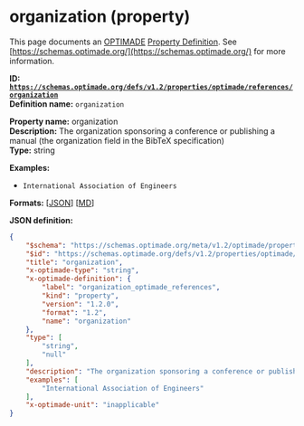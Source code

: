# organization (property)

This page documents an [OPTIMADE](https://www.optimade.org/) [Property Definition](https://schemas.optimade.org/#definitions). See [https://schemas.optimade.org/](https://schemas.optimade.org/) for more information.

**ID: [`https://schemas.optimade.org/defs/v1.2/properties/optimade/references/organization`](https://schemas.optimade.org/defs/v1.2/properties/optimade/references/organization.md)**  
**Definition name:** `organization`

**Property name:** organization  
**Description:** The organization sponsoring a conference or publishing a manual (the organization field in the BibTeX specification)  
**Type:** string  



**Examples:**

- `International Association of Engineers`

**Formats:** [[JSON](organization.json)] [[MD](organization.md)]

**JSON definition:**

``` json
{
    "$schema": "https://schemas.optimade.org/meta/v1.2/optimade/property_definition.md",
    "$id": "https://schemas.optimade.org/defs/v1.2/properties/optimade/references/organization",
    "title": "organization",
    "x-optimade-type": "string",
    "x-optimade-definition": {
        "label": "organization_optimade_references",
        "kind": "property",
        "version": "1.2.0",
        "format": "1.2",
        "name": "organization"
    },
    "type": [
        "string",
        "null"
    ],
    "description": "The organization sponsoring a conference or publishing a manual (the organization field in the BibTeX specification)",
    "examples": [
        "International Association of Engineers"
    ],
    "x-optimade-unit": "inapplicable"
}
```